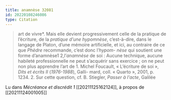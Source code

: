 ```yaml
---
title: anamnèse 32081
id: 20220108246086
type: Citation
---
```


> art de vivre*. Mais elle devient progressivement celle de la pratique de l’écriture, de la *pratique d'une hypomnèse*, c’est-à-dire, dans le langage de Platon, d’une mémoire artificielle, et ici, au contraire de ce que *Phèdre* recommande, c’est donc l’*hypom- nèse* qui soutient une forme d’anamnèse1 2,l’*anamnèse* de soi : Aucune technique, aucune habileté professionnelle ne peut s’acquérir sans exercice ; on ne peut non plus apprendre l’art de 1. Michel Foucault, « L’écriture de soi », *Dits et écrits II* (*1976-1988*), Galli- mard, coll. « Quarto », 2001, p. 1234. 2. Sur cette question, cf. B. Stiegler, *Passer à l'acte*, Galilée

Lu dans *Mécréance et discrédit 1* [[20211125162124]], à propos de [[20211124001005]]